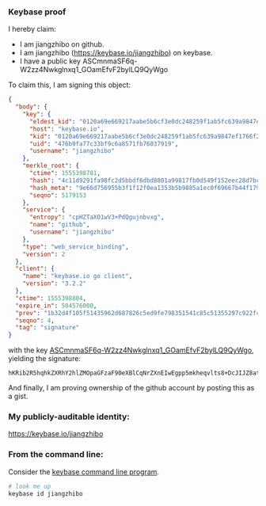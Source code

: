 ### Keybase proof

I hereby claim:

  * I am jiangzhibo on github.
  * I am jiangzhibo (https://keybase.io/jiangzhibo) on keybase.
  * I have a public key ASCmnmaSF6q-W2zz4Nwkglnxq1_GOamEfvF2bylLQ9QyWgo

To claim this, I am signing this object:

```json
{
  "body": {
    "key": {
      "eldest_kid": "0120a69e669217aabe5b6cf3e0dc248259f1ab5fc639a9847ef1766f294b43d4325a0a",
      "host": "keybase.io",
      "kid": "0120a69e669217aabe5b6cf3e0dc248259f1ab5fc639a9847ef1766f294b43d4325a0a",
      "uid": "476b9fa77c33bf9c6a8571fb76037919",
      "username": "jiangzhibo"
    },
    "merkle_root": {
      "ctime": 1555398781,
      "hash": "4c11d9291fa98fc2d5bbdf6dbd8801a99817fb0d549f152eec28d7bc956cf7360c97b852d4865d30176c596be154b6a3610436dec43c2efa12cf62463c05f853",
      "hash_meta": "9e66d756955b3f1f12f0ea1353b5b9885a1ec0f69667b44f17901dc918c9a232",
      "seqno": 5179153
    },
    "service": {
      "entropy": "cpHZTaXO1wV3+PdQgujnbvxg",
      "name": "github",
      "username": "jiangzhibo"
    },
    "type": "web_service_binding",
    "version": 2
  },
  "client": {
    "name": "keybase.io go client",
    "version": "3.2.2"
  },
  "ctime": 1555398804,
  "expire_in": 504576000,
  "prev": "1b32d4f105f51435962d687826c5ed9fe798351541c85c51355297c922fc3672",
  "seqno": 4,
  "tag": "signature"
}
```

with the key [ASCmnmaSF6q-W2zz4Nwkglnxq1_GOamEfvF2bylLQ9QyWgo](https://keybase.io/jiangzhibo), yielding the signature:

```
hKRib2R5hqhkZXRhY2hlZMOpaGFzaF90eXBlCqNrZXnEIwEgpp5mkheqvlts8+DcJIJZ8atfxjmphH7xdm8pS0PUMloKp3BheWxvYWTESpcCBMQgGzLU8QX1FDWWLWh4JsXtn+eYNRVByFxRNVKXySL8NnLEILnn8hHydUIErqkgCOobBEjuRcZ+QNPasITGNS8Jp7AgAgHCo3NpZ8RAch7BxuI8EOC0/5ELYE2vhVk/PlpR5gtFOmc957YjDi5/gvxcyj7YOzX+NrKZSZG6pWkguQlTIVr5PGNj6GbqCahzaWdfdHlwZSCkaGFzaIKkdHlwZQildmFsdWXEINel8cf3rml7/xiNV/Expi0rPP7JISrbuHd1TdVXORdzo3RhZ80CAqd2ZXJzaW9uAQ==

```

And finally, I am proving ownership of the github account by posting this as a gist.

### My publicly-auditable identity:

https://keybase.io/jiangzhibo

### From the command line:

Consider the [keybase command line program](https://keybase.io/download).

```bash
# look me up
keybase id jiangzhibo
```
